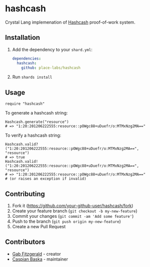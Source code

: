 # hashcash

Crystal Lang implemenation of [Hashcash](https://en.wikipedia.org/wiki/Hashcash) proof-of-work system.

## Installation

1. Add the dependency to your `shard.yml`:

   ```yaml
   dependencies:
     hashcash:
       github: place-labs/hashcash
   ```

2. Run `shards install`

## Usage

  ```crystal
  require "hashcash"
  ```
To generate a hashcash string:

  ```crystal
  Hashcash.generate("resource")
  # => "1:20:201206222555:resource::pOWgc88+uDuefr/o:MTMxNzg2MA=="
  ```

To verify a hashcash string:

  ``` crystal
  Hashcash.valid?("1:20:201206222555:resource::pOWgc88+uDuefr/o:MTMxNzg2MA==", "resource")
  # => true
  Hashcash.valid!("1:20:201206222555:resource::pOWgc88+uDuefr/o:MTMxNzg2MA==", "resource")
  # => "1:20:201206222555:resource::pOWgc88+uDuefr/o:MTMxNzg2MA=="
  # (or raises an exception if invalid)
  ```

## Contributing

1. Fork it (<https://github.com/your-github-user/hashcash/fork>)
2. Create your feature branch (`git checkout -b my-new-feature`)
3. Commit your changes (`git commit -am 'Add some feature'`)
4. Push to the branch (`git push origin my-new-feature`)
5. Create a new Pull Request

## Contributors

- [Gab Fitzgerald](https://github.com/GabFitzgerald) - creator
- [Caspian Baska](https://github.com/caspiano) - maintainer

